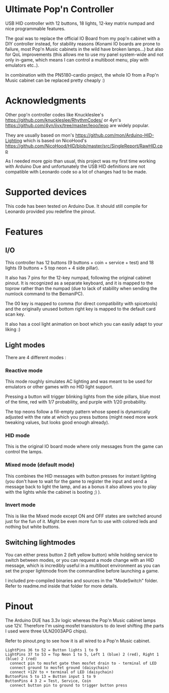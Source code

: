 # Ultimate Pop'n Controller

USB HID controller with 12 buttons, 18 lights, 12-key matrix numpad and nice programmable features.

The goal was to replace the official IO Board from my pop'n cabinet with a DIY controller instead, for stability reasons (Konami IO boards are prone to failure, most Pop'n Music cabinets in the wild have broken lamps...) but also for QoL improvements (this allows me to use my panel system-wide and not only in-game, which means I can control a multiboot menu, play with emulators etc..).

In combination with the PN5180-cardio project, the whole IO from a Pop'n Music cabinet can be replaced pretty cheaply :)

# Acknowledgments

Other pop'n controller codes like Knuckleslee's https://github.com/knuckleslee/RhythmCodes/ or 4yn's https://github.com/4yn/iivx/tree/master/leoo/leoo are widely popular.

They are usually based on mon's https://github.com/mon/Arduino-HID-Lighting which is based on NicoHood's https://github.com/NicoHood/HID/blob/master/src/SingleReport/RawHID.cpp 

As I needed more gpio than usual, this project was my first time working with Arduino Due and unfortunately the USB HID definitions are not compatible with Leonardo code so a lot of changes had to be made.

# Supported devices

This code has been tested on Arduino Due. It should still compile for Leonardo provided you redefine the pinout.

# Features

## I/O

This controller has 12 buttons (9 buttons + coin + service + test) and 18 lights (9 buttons + 5 top neon + 4 side pillar).

It also has 7 pins for the 12-key numpad, following the original cabinet pinout. It is recognized as a separate keyboard, and it is mapped to the toprow rather than the numpad (due to lack of stability when sending the numlock command to the BemaniPC). 

The 00 key is mapped to comma (for direct compatibility with spicetools) and the originally unused bottom right key is mapped to the default card scan key.

It also has a cool light animation on boot which you can easily adapt to your liking :)

## Light modes

There are 4 different modes :

### Reactive mode

This mode roughly simulates AC lighting and was meant to be used for emulators or other games with no HID light support.

Pressing a button will trigger blinking lights from the side pillars, blue most of the time, red with 1/7 probability, and purple with 1/20 probability.

The top neons follow a fill-empty pattern whose speed is dynamically adjusted with the rate at which you press buttons (might need more work tweaking values, but looks good enough already).

### HID mode

This is the original IO board mode where only messages from the game can control the lamps.

### Mixed mode (default mode)

This combines the HID messages with button presses for instant lighting (you don't have to wait for the game to register the input and send a message back to light the lamp, and as a bonus it also allows you to play with the lights while the cabinet is booting ;) ).

### Invert mode

This is like the Mixed mode except ON and OFF states are switched around just for the fun of it. Might be even more fun to use with colored leds and nothing but white buttons.

## Switching lightmodes

You can either press button 2 (left yellow button) while holding service to switch between modes, or you can request a mode change with an HID message, which is incredibly useful in a multiboot environment as you can set the proper lightmode from the commandline before launching a game.

I included pre-compiled binaries and sources in the "ModeSwitch" folder. Refer to readme.md inside that folder for more details.

# Pinout

The Arduino DUE has 3.3v logic whereas the Pop'n Music cabinet lamps use 12V. Therefore I'm using mosfet transistors to do level shifting (the parts I used were three ULN2003APG chips).

Refer to pinout.png to see how it is all wired to a Pop'n Music cabinet.

    LightPins 36 to 52 = Button lights 1 to 9
    LightPins 37 to 53 = Top Neon 1 to 5, Left 1 (blue) 2 (red), Right 1 (blue) 2 (red)
      connect pin to mosfet gate then mosfet drain to - terminal of LED
      connect ground to mosfet ground (daisychain)
      connect +12V to + terminal of LED (daisychain)
    ButtonPins 5 to 13 = Button input 1 to 9
    ButtonPins 4 3 2 = Test, Service, Coin
      connect button pin to ground to trigger button press
	  


